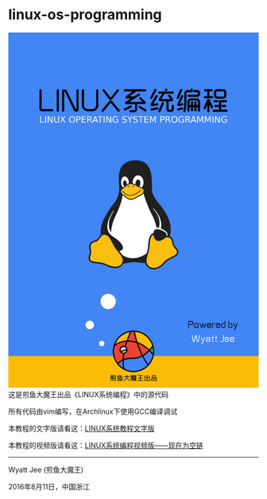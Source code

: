 # linux-os-programming
![封面](JianyuLogo/LINUX_OS_PROGRAMMING.png)
这是煎鱼大魔王出品《LINUX系统编程》中的源代码

所有代码由vim编写，在Archlinux下使用GCC编译调试

本教程的文字版请看这：[LINUX系统教程文字版](https://wyattjee.gitbooks.io/linux-os-programming/content/)

本教程的视频版请看这：[LINUX系统编程视频版——现在为空链]()

---
Wyatt Jee (煎鱼大魔王)

2016年8月11日，中国浙江
